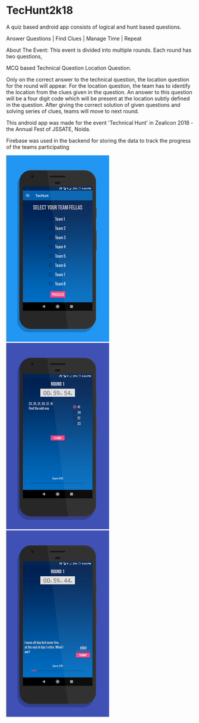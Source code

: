# TecHunt2k18
A quiz based android app consists of logical and hunt based questions.

Answer Questions | Find Clues | Manage Time | Repeat

About The Event: This event is divided into multiple rounds. Each round has two questions,

MCQ based Technical Question
Location Question.

Only on the correct answer to the technical question, the location question for the round will appear.
For the location question, the team has to identify the location from the clues given in the question.
An answer to this question will be a four digit code which will be present at the location subtly defined in the question.
After giving the correct solution of given questions and solving series of clues, teams will move to next round.

This android app was made for the event 'Technical Hunt' in Zealicon 2018 - the Annual Fest of JSSATE, Noida.

Firebase was used in the backend for storing the data to track the progress of the teams participating

![Screenshot_1 of the app](https://github.com/heman-7/TecHunt2k18/blob/master/Scr1.png "Screenshot")
![Screenshot_2 of the app](https://github.com/heman-7/TecHunt2k18/blob/master/Scr2.png "Screenshot")
![Screenshot_3 of the app](https://github.com/heman-7/TecHunt2k18/blob/master/Scr3.png "Screenshot")

